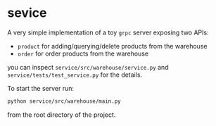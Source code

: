 # sevice

A very simple implementation of a toy `grpc` server exposing two APIs:

* `product` for adding/querying/delete products from the warehouse
* `order` for order products from the warehouse

you can inspect `service/src/warehouse/service.py` and `service/tests/test_service.py` for the details.

To start the server run:

```bash
python service/src/warehouse/main.py
```

from the root directory of the project.
